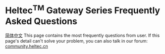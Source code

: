 # Heltec<sup>TM</sup> Gateway Series Frequently Asked Questions
[简体中文](https://heltec-automation.readthedocs.io/zh_CN/latest/gateway/frequently_asked_questions.html)
This page contains the most frequently questions from user. If this page's detail can't solve your problem, you can also talk in our forum: [community.heltec.cn](http://community.heltec.cn/)
